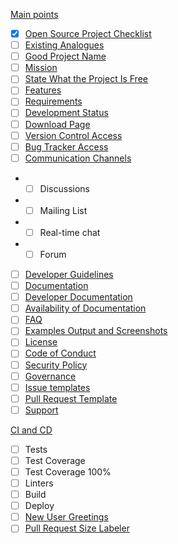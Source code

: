 [Main points](https://github.com/libresource/open-source-checklist#main-points)
- [x] [Open Source Project Checklist](https://github.com/libresource/open-source-checklist#open-source-project-checklist)
- [ ] [Existing Analogues](https://github.com/libresource/open-source-checklist#existing-analogues)
- [ ] [Good Project Name](https://github.com/libresource/open-source-checklist#good-project-name)
- [ ] [Mission](https://github.com/libresource/open-source-checklist#mission)
- [ ] [State What the Project Is Free](https://github.com/libresource/open-source-checklist#state-what-the-project-is-free)
- [ ] [Features](https://github.com/libresource/open-source-checklist#features)
- [ ] [Requirements](https://github.com/libresource/open-source-checklist#requirements)
- [ ] [Development Status](https://github.com/libresource/open-source-checklist#development-status)
- [ ] [Download Page](https://github.com/libresource/open-source-checklist#download-page)
- [ ] [Version Control Access](https://github.com/libresource/open-source-checklist#version-control-access)
- [ ] [Bug Tracker Access](https://github.com/libresource/open-source-checklist#bug-tracker-access)
- [ ] [Communication Channels](https://github.com/libresource/open-source-checklist#communication-channels)
- - [ ] Discussions
- - [ ] Mailing List
- - [ ] Real-time chat
- - [ ] Forum
- [ ] [Developer Guidelines](https://github.com/libresource/open-source-checklist#developer-guidelines)
- [ ] [Documentation](https://github.com/libresource/open-source-checklist#documentation)
- [ ] [Developer Documentation](https://github.com/libresource/open-source-checklist#developer-documentation)
- [ ] [Availability of Documentation](https://github.com/libresource/open-source-checklist#availability-of-documentation)
- [ ] [FAQ](https://github.com/libresource/open-source-checklist#faq)
- [ ] [Examples Output and Screenshots](https://github.com/libresource/open-source-checklist#examples-output-and-screenshots)
- [ ] [License](https://github.com/libresource/open-source-checklist#license)
- [ ] [Code of Conduct](https://github.com/libresource/open-source-checklist#code-of-conduct)
- [ ] [Security Policy](https://github.com/libresource/open-source-checklist#security-policy)
- [ ] [Governance](https://github.com/libresource/open-source-checklist#governance)
- [ ] [Issue templates](https://github.com/libresource/open-source-checklist#issue-templates)
- [ ] [Pull Request Template](https://github.com/libresource/open-source-checklist#pull-request-template)
- [ ] [Support](https://github.com/libresource/open-source-checklist#support)

[CI and CD](https://github.com/libresource/open-source-checklist#ci-and-cd)
- [ ] Tests
- [ ] Test Coverage
- [ ] Test Coverage 100%
- [ ] Linters
- [ ] Build
- [ ] Deploy
- [ ] [New User Greetings](https://github.com/libresource/open-source-checklist#new-user-greetings)
- [ ] [Pull Request Size Labeler](https://github.com/libresource/open-source-checklist#pull-request-size-labeler)